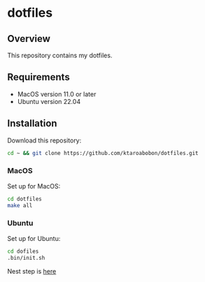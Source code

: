 # dotfiles

## Overview

This repository contains my dotfiles.

## Requirements

- MacOS version 11.0 or later
- Ubuntu version 22.04

## Installation

Download this repository:

```sh
cd ~ && git clone https://github.com/ktaroabobon/dotfiles.git
```

### MacOS
Set up for MacOS:

```sh
cd dotfiles 
make all
```

### Ubuntu
Set up for Ubuntu:

```sh
cd dofiles
.bin/init.sh
```

Nest step is [here](.bin/ubuntu/README.md)
